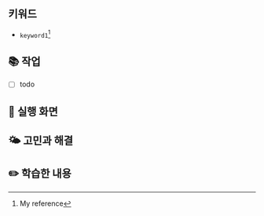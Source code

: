 ## 키워드
- `keyword1`[^1]

## 📚 작업
- [ ] todo

## 🚀 실행 화면

## 🌤 고민과 해결

## ✏️ 학습한 내용

[^1]: My reference